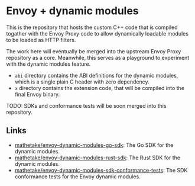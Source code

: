 # Envoy + dynamic modules 

This is the repository that hosts the custom C++ code that is compiled togather with the Envoy Proxy code to allow dynamically loadable modules to be loaded as HTTP filters.

The work here will eventually be merged into the upstream Envoy Proxy repository as a core. Meanwhile, this serves as a playground to experiment with the dynamic modules feature.

* `abi` directory contains the ABI definitions for the dynamic modules, which is a single plain C header with zero dependency.
* `x` directory contains the extension code, that will be compiled into the final Envoy binary.

TODO: SDKs and conformance tests will be soon merged into this repository.

## Links

- [mathetake/envoy-dynamic-modules-go-sdk](https://github.com/mathetake/envoy-dynamic-modules-go-sdk): The Go SDK for the dynamic modules.
- [mathetake/envoy-dynamic-modules-rust-sdk](https://github.com/mathetake/envoy-dynamic-modules-rust-sdk): The Rust SDK for the dynamic modules.
- [mathetake/envoy-dynamic-modules-sdk-conformance-tests](https://github.com/mathetake/envoy-dynamic-modules-sdk-conformance-tests): The SDK conformance tests for the Envoy dynamic modules.
